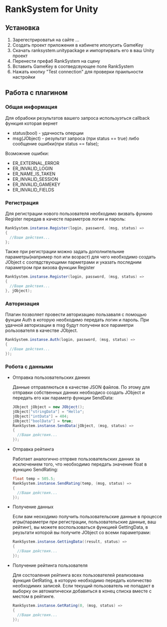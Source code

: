 # RankSystem for Unity

## Установка

1. Зарегестрироватья на сайте ...
2. Создать проект приложения в кабинете иполусить GameKey
3. Скачать ranksystem.unitypackage и импортирвать его в ваш Unity проект
4. Перенести префаб RankSystem на сцену
5. Вставить GameKey в соотведсвующее поле RankSystem
6. Нажать кнопку "Test connection" для проверки праильности настройки

## Работа с плагином

### Общая информация

Для обрабоки результатов вашего запроса используэться callback функция которая вернет

- status(bool) - удачность оперции
- msg(JObject) - результат запроса (при status == true) либо сообщение ошибки(при status == false);

Возможние ошибки:

- ER_EXTERNAL_ERROR
- ER_INVALID_LOGIN
- ER_NAME_IS_TAKEN
- ER_INVALID_SESSION
- ER_INVALID_GAMEKEY
- ER_INVALID_FIELDS

### Регистрация

Для регистрации нового пользователя необходимо визвать функию Register передав в качесте параметров логин и пароль:

```cs
RankSystem.instanse.Register(login, password, (msg, status) =>
{
  //Ваши действия...
};
```

Также при регистрации можно задать дополнительние параметры(например пол или возраст) для чего необходимо создать JObject с соотвдствующими парметрами и указать последним параметром при визова функции Register

```cs
RankSystem.instanse.Register(login, password, (msg, status) =>
{
  //Ваши действия...
}, jObject);
```

### Авторизация

Плагин позволяет провести авторизацию пользаваля с помощью фунции Auth в которую необходимо передать логин и пароль. При удачной авторизации в msg будут получени все параметри рользователя в качестве JObject.

```cs
RankSystem.instanse.Auth(login, password, (msg, status) =>
{
  //Ваши действия...
});
```

### Робота с данными

- Отправка пользовательских данних

  Данные отправляються в качестве JSON файлов. По этому для отправки собственных данних необходисо создать JObject и передать его как параметр функции SendData:

  ```cs
  JObject jObject = new JObject();
  jObject["stringData"] = "Hello";
  jObject["intData"] = 404;
  jObject["boolData"] = true;
  RankSystem.instanse.SendData(jObject, (msg, status) =>
  {
    //Ваши действия...
  });
  ```

- Отправка рейтинга

  Работает аналогично отпрвке пользовательских данних за исключением того, что необходимо передать значение float в функцию SendRating:

  ```cs
  float temp = 505.5;
  RankSystem.instanse.SendRating(temp, (msg, status) =>
  {
    //Ваши действия...
  });
  ```

- Получение данных

  Если вам неоходимо получить пользовательские данные в процессе игры(параметри при регистрации, пользовательские данные, ваш рейтинг), вы можете воспользоваться функцией GettingData, в реузьтати которой вы получите JObject со всеми параметрами:

  ```cs
  RankSystem.instanse.GettingData((result, status) =>
  {
    //Ваши действия...
  });
  ```

- Получение рейтинга пользователя

  Для состоаления рейтинга всех пользователей реализована функция GetRating, в которую необходимо передать количество необходимих записей. Если текущий пользователь не попадаєт в выборку он автоматически добавиться в конец списка вместе с местом в рейтинге.

  ```cs
  RankSystem.instanse.GetRating(0, (msg, status) =>
  {
    //Ваши действия...
  });
  ```
